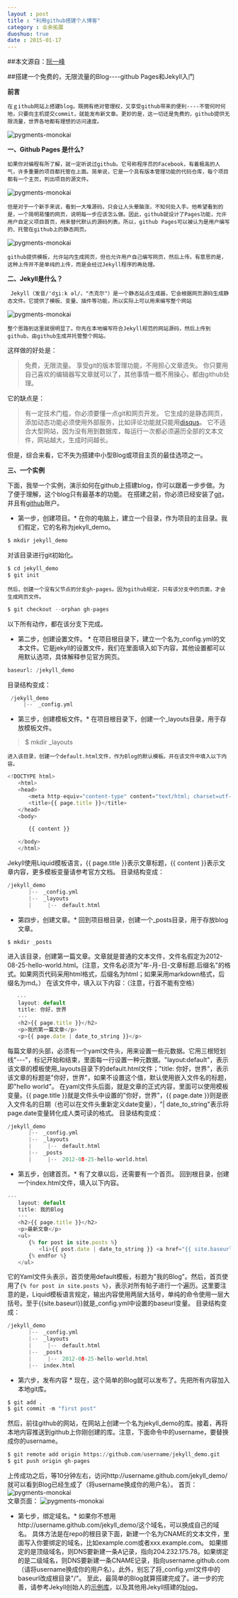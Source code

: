 ```yaml
---
layout : post
title : "利用github搭建个人博客"
category : 业余拓展
duoshuo: true
date : 2015-01-17
---
```


##本文源自：[阮一峰](http://www.ruanyifeng.com/blog/2012/08/blogging_with_jekyll.html)

##搭建一个免费的，无限流量的Blog----github Pages和Jekyll入门

**前言**

	在ｇithub网站上搭建blog。既拥有绝对管理权，又享受github带来的便利----不管何时何地，只要向主机提交commit，就能发布新文章。更妙的是，这一切还是免费的，github提供无限流量，世界各地都有理想的访问速度。	
![pygments-monokai](/res/img/blog/2015/1/17/git_hub.jpg)  

**一、Github Pages 是什么?**

	如果你对编程有所了解，就一定听说过github。它号称程序员的Facebook，有着极高的人气，许多重要的项目都托管在上面。简单说，它是一个具有版本管理功能的代码仓库，每个项目都有一个主页，列出项目的源文件。
![pygments-monokai](/res/img/blog/2015/1/17/layout.jpg) 

	但是对于一个新手来说，看到一大堆源码，只会让人头晕脑涨，不知何处入手。他希望看到的是，一个简明易懂的网页，说明每一步应该怎么做。因此，github就设计了Pages功能，允许用户自定义项目首页，用来替代默认的源码列表。所以，github Pages可以被认为是用户编写的、托管在github上的静态网页。
![pygments-monokai](/res/img/blog/2015/1/17/github-static.jpg) 
		
	github提供模板，允许站内生成网页，但也允许用户自己编写网页，然后上传。有意思的是，这种上传并不是单纯的上传，而是会经过Jekyll程序的再处理。
**二、Jekyll是什么？**	
	 
	 Jekyll（发音/'dʒiːk əl/，"杰克尔"）是一个静态站点生成器，它会根据网页源码生成静态文件。它提供了模板、变量、插件等功能，所以实际上可以用来编写整个网站
![pygments-monokai](/res/img/blog/2015/1/17/jekyll.jpg) 

	整个思路到这里就很明显了。你先在本地编写符合Jekyll规范的网站源码，然后上传到github，由github生成并托管整个网站。
这样做的好处是：
> 免费，无限流量。
> 享受git的版本管理功能，不用担心文章遗失。
>你只要用自己喜欢的编辑器写文章就可以了，其他事情一概不用操心，都由github处理。
		
它的缺点是：
>有一定技术门槛，你必须要懂一点git和网页开发。
>它生成的是静态网页，添加动态功能必须使用外部服务，比如评论功能就只能用[disqus](disqus.com)。
>它不适合大型网站，因为没有用到数据库，每运行一次都必须遍历全部的文本文件，网站越大，生成时间越长。

但是，综合来看，它不失为搭建中小型Blog或项目主页的最佳选项之一。

**三、一个实例**

下面，我举一个实例，演示如何在github上搭建blog，你可以跟着一步步做。为了便于理解，这个blog只有最基本的功能。
在搭建之前，你必须已经安装了[git](http://git-scm.com/book/en/v2/Getting-Started-Installing-Git)，并且有[github](https://github.com)账户。
* 第一步，创建项目。*
在你的电脑上，建立一个目录，作为项目的主目录。我们假定，它的名称为jekyll_demo。

```python
$ mkdir jekyll_demo
```

 对该目录进行git初始化。
```python
$ cd jekyll_demo
$ git init
```

	然后，创建一个没有父节点的分支gh-pages。因为github规定，只有该分支中的页面，才会生成网页文件。
```python
$ git checkout --orphan gh-pages

```
   以下所有动作，都在该分支下完成。
* 第二步，创建设置文件。 *
在项目根目录下，建立一个名为_config.yml的文本文件。它是jekyll的设置文件，我们在里面填入如下内容，其他设置都可以用默认选项，具体解释参见官方网页。
```python
baseurl: /jekyll_demo
```
目录结构变成：
```python
 /jekyll_demo
	 |--　_config.yml
```
* 第三步，创建模板文件。*
在项目根目录下，创建一个_layouts目录，用于存放模板文件。
>$ mkdir _layouts

	进入该目录，创建一个default.html文件，作为Blog的默认模板。并在该文件中填入以下内容。
```javascript
<!DOCTYPE html>
　　<html>
　　<head>
　　　　<meta http-equiv="content-type" content="text/html; charset=utf-8" />
　　　　<title>{{ page.title }}</title>
　　</head>
　　<body>

　　　　{{ content }}

　　</body>
　　</html>
```
Jekyll使用Liquid模板语言，{{ page.title }}表示文章标题，{{ content }}表示文章内容，更多模板变量请参考官方文档。
目录结构变成：
```python
/jekyll_demo
　　　　|--　_config.yml
　　　　|--　_layouts
　　　　|　　　|--　default.html
```
* 第四步，创建文章。*
回到项目根目录，创建一个_posts目录，用于存放blog文章。
```python
$ mkdir _posts
```
进入该目录，创建第一篇文章。文章就是普通的文本文件，文件名假定为2012-08-25-hello-world.html。(注意，文件名必须为"年-月-日-文章标题.后缀名"的格式。如果网页代码采用html格式，后缀名为html；如果采用markdown格式，后缀名为md。）
在该文件中，填入以下内容：（注意，行首不能有空格）
```javascript
   ---
　　layout: default
　　title: 你好，世界
　　---
　　<h2>{{ page.title }}</h2>
　　<p>我的第一篇文章</p>
　　<p>{{ page.date | date_to_string }}</p>
```
每篇文章的头部，必须有一个yaml文件头，用来设置一些元数据。它用三根短划线"---"，标记开始和结束，里面每一行设置一种元数据。"layout:default"，表示该文章的模板使用_layouts目录下的default.html文件；"title: 你好，世界"，表示该文章的标题是"你好，世界"，如果不设置这个值，默认使用嵌入文件名的标题，即"hello world"。
在yaml文件头后面，就是文章的正式内容，里面可以使用模板变量。{{ page.title }}就是文件头中设置的"你好，世界"，{{ page.date }}则是嵌入文件名的日期（也可以在文件头重新定义date变量），"| date_to_string"表示将page.date变量转化成人类可读的格式。
目录结构变成：
```python
/jekyll_demo
　　　　|--　_config.yml
　　　　|--　_layouts
　　　　|　　　|--　default.html 
　　　　|--　_posts
　　　　|　　　|--　2012-08-25-hello-world.html
```
* 第五步，创建首页。*
有了文章以后，还需要有一个首页。
回到根目录，创建一个index.html文件，填入以下内容。
```javascript
---
　　layout: default
　　title: 我的Blog
　　---
　　<h2>{{ page.title }}</h2>
　　<p>最新文章</p>
　　<ul>
　　　　{% for post in site.posts %}
　　　　　　<li>{{ post.date | date_to_string }} <a href="{{ site.baseurl }}{{ post.url }}">{{ post.title }}</a></li>
　　　　{% endfor %}
　　</ul>
```
它的Yaml文件头表示，首页使用default模板，标题为"我的Blog"。然后，首页使用了`{% for post in site.posts %}`，表示对所有帖子进行一个遍历。这里要注意的是，Liquid模板语言规定，输出内容使用两层大括号，单纯的命令使用一层大括号。至于{{site.baseurl}}就是_config.yml中设置的baseurl变量。
目录结构变成：
```python
/jekyll_demo
　　　　|--　_config.yml
　　　　|--　_layouts
　　　　|　　　|--　default.html 
　　　　|--　_posts
　　　　|　　　|--　2012-08-25-hello-world.html
　　　　|--　index.html
```
* 第六步，发布内容 *
现在，这个简单的Blog就可以发布了。先把所有内容加入本地git库。
```python
$ git add .
$ git commit -m "first post"
```
然后，前往github的网站，在网站上创建一个名为jekyll_demo的库。接着，再将本地内容推送到github上你刚创建的库。注意，下面命令中的username，要替换成你的username。
```python
$ git remote add origin https://github.com/username/jekyll_demo.git
$ git push origin gh-pages
```
上传成功之后，等10分钟左右，访问http://username.github.com/jekyll\_demo/就可以看到Blog已经生成了（将username换成你的用户名）。
首页：
![pygments-monokai](/res/img/blog/2015/1/17/myblog.jpg)  
文章页面：
![pygments-monokai](/res/img/blog/2015/1/17/hello_wrold.jpg)  
* 第七步，绑定域名。*
如果你不想用http://username.github.com/jekyll\_demo/这个域名，可以换成自己的域名。
具体方法是在repo的根目录下面，新建一个名为CNAME的文本文件，里面写入你要绑定的域名，比如example.com或者xxx.example.com。
如果绑定的是顶级域名，则DNS要新建一条A记录，指向204.232.175.78。如果绑定的是二级域名，则DNS要新建一条CNAME记录，指向username.github.com（请将username换成你的用户名）。此外，别忘了将_config.yml文件中的baseurl改成根目录"/"。
至此，最简单的Blog就算搭建完成了。进一步的完善，请参考Jekyll创始人的[示例库](https://github.com/mojombo/tpw)，以及其他用Jekyll搭建的[blog](https://github.com/mojombo/jekyll/wiki/Sites)。
